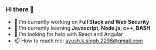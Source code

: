 ### Hi there 👋

<!--
**ayusshhh0/ayusshhh0** is a ✨ _special_ ✨ repository because its `README.md` (this file) appears on your GitHub profile. -->


- 🔭 I’m currently working on <b> Full Stack and Web Security </b>
- 🌱 I’m currently learning <b> Javascript, Node.js, c++, BASH </b>
- 🤔 I’m looking for help with React and Angular
- 📫 How to reach me: ayush.k.singh.2298@gmail.com  

